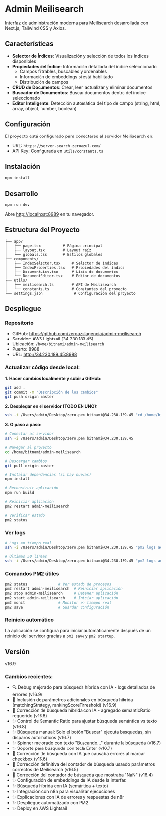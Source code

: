 # Admin Meilisearch

Interfaz de administración moderna para Meilisearch desarrollada con Next.js, Tailwind CSS y Axios.

## Características

- **Selector de Índices**: Visualización y selección de todos los índices disponibles
- **Propiedades del Índice**: Información detallada del índice seleccionado
  - Campos filtrables, buscables y ordenables
  - Información de embeddings si está habilitado
  - Distribución de campos
- **CRUD de Documentos**: Crear, leer, actualizar y eliminar documentos
- **Buscador de Documentos**: Buscar documentos dentro del índice seleccionado
- **Editor Inteligente**: Detección automática del tipo de campo (string, html, array, object, number, boolean)

## Configuración

El proyecto está configurado para conectarse al servidor Meilisearch en:
- URL: `https://server-search.zeroazul.com/`
- API Key: Configurada en `utils/constants.ts`

## Instalación

```bash
npm install
```

## Desarrollo

```bash
npm run dev
```

Abre [http://localhost:8989](http://localhost:8989) en tu navegador.

## Estructura del Proyecto

```
├── app/
│   ├── page.tsx          # Página principal
│   ├── layout.tsx        # Layout raíz
│   └── globals.css       # Estilos globales
├── components/
│   ├── IndexSelector.tsx     # Selector de índices
│   ├── IndexProperties.tsx   # Propiedades del índice
│   ├── DocumentList.tsx      # Lista de documentos
│   └── DocumentEditor.tsx    # Editor de documentos
├── utils/
│   ├── meilisearch.ts        # API de Meilisearch
│   └── constants.ts          # Constantes del proyecto
└── settings.json              # Configuración del proyecto
```

## Despliegue

### Repositorio
- GitHub: https://github.com/zeroazulagencia/admin-meilisearch
- Servidor: AWS Lightsail (34.230.189.45)
- Ubicación: `/home/bitnami/admin-meilisearch`
- Puerto: 8988
- URL: http://34.230.189.45:8988

### Actualizar código desde local:

**1. Hacer cambios localmente y subir a GitHub:**
```bash
git add .
git commit -m "Descripción de los cambios"
git push origin master
```

**2. Desplegar en el servidor (TODO EN UNO):**
```bash
ssh -i /Users/admin/Desktop/zero.pem bitnami@34.230.189.45 "cd /home/bitnami/admin-meilisearch && git pull && npm run build && pm2 restart admin-meilisearch"
```

**3. O paso a paso:**
```bash
# Conectar al servidor
ssh -i /Users/admin/Desktop/zero.pem bitnami@34.230.189.45

# Navegar al proyecto
cd /home/bitnami/admin-meilisearch

# Descargar cambios
git pull origin master

# Instalar dependencias (si hay nuevas)
npm install

# Reconstruir aplicación
npm run build

# Reiniciar aplicación
pm2 restart admin-meilisearch

# Verificar estado
pm2 status
```

### Ver logs
```bash
# Logs en tiempo real
ssh -i /Users/admin/Desktop/zero.pem bitnami@34.230.189.45 "pm2 logs admin-meilisearch"

# Últimas 50 líneas
ssh -i /Users/admin/Desktop/zero.pem bitnami@34.230.189.45 "pm2 logs admin-meilisearch --lines 50 --nostream"
```

### Comandos PM2 útiles
```bash
pm2 status              # Ver estado de procesos
pm2 restart admin-meilisearch  # Reiniciar aplicación
pm2 stop admin-meilisearch     # Detener aplicación
pm2 start admin-meilisearch    # Iniciar aplicación
pm2 monit               # Monitor en tiempo real
pm2 save                # Guardar configuración
```

### Reinicio automático
La aplicación se configura para iniciar automáticamente después de un reinicio del servidor gracias a `pm2 save` y `pm2 startup`.

## Versión

v16.9

### Cambios recientes:
- 🔍 Debug mejorado para búsqueda híbrida con IA - logs detallados de errores (v16.9)
- 🔧 Inclusión de parámetros adicionales en búsqueda híbrida (matchingStrategy, rankingScoreThreshold) (v16.9)
- 🔧 Corrección de búsqueda híbrida con IA - agregado semanticRatio requerido (v16.8)
- ✨ Control de Semantic Ratio para ajustar búsqueda semántica vs texto (v16.8)
- ✨ Búsqueda manual: Solo el botón "Buscar" ejecuta búsquedas, sin disparos automáticos (v16.7)
- ✨ Spinner mejorado con texto "Buscando..." durante la búsqueda (v16.7)
- ✨ Soporte para búsqueda con tecla Enter (v16.7)
- 🔧 Corrección de búsqueda con IA que causaba errores al marcar checkbox (v16.6)
- 🔧 Corrección definitiva del contador de búsqueda usando parámetros correctos de Meilisearch (v16.5)
- 🔧 Corrección del contador de búsqueda que mostraba "NaN" (v16.4)
- ✨ Configuración de embeddings de IA desde la interfaz
- ✨ Búsqueda híbrida con IA (semántica + texto)
- ✨ Integración con n8n para visualizar ejecuciones
- ✨ Explicaciones con IA de errores y respuestas de n8n
- ✨ Despliegue automatizado con PM2
- ✨ Deploy en AWS Lightsail

